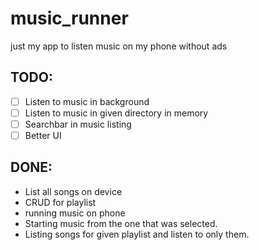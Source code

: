 # music_runner

just my app to listen music on my phone without ads

## TODO:
- [ ] Listen to music in background
- [ ] Listen to music in given directory in memory
- [ ] Searchbar in music listing
- [ ] Better UI
## DONE:
- List all songs on device
- CRUD for playlist
- running music on phone
- Starting music from the one that was selected.
- Listing songs for given playlist and listen to only them.
